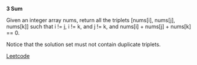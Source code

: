 **3 Sum**

Given an integer array nums, return all the triplets [nums[i], nums[j], nums[k]] such that i != j, i != k, and j != k, and nums[i] + nums[j] + nums[k] == 0.

Notice that the solution set must not contain duplicate triplets.

[Leetcode](https://leetcode.com/problems/3sum/description/?envType=study-plan-v2&envId=top-interview-150)